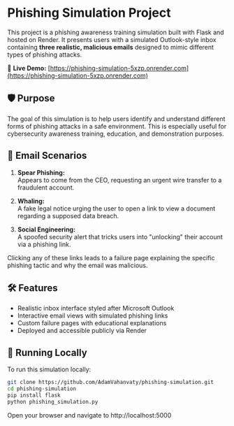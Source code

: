 # Phishing Simulation Project

This project is a phishing awareness training simulation built with Flask and hosted on Render. It presents users with a simulated Outlook-style inbox containing **three realistic, malicious emails** designed to mimic different types of phishing attacks.

🔗 **Live Demo:** [https://phishing-simulation-5xzp.onrender.com](https://phishing-simulation-5xzp.onrender.com)

## 🛡️ Purpose

The goal of this simulation is to help users identify and understand different forms of phishing attacks in a safe environment. This is especially useful for cybersecurity awareness training, education, and demonstration purposes.

## 📧 Email Scenarios

1. **Spear Phishing:**  
   Appears to come from the CEO, requesting an urgent wire transfer to a fraudulent account.

2. **Whaling:**  
   A fake legal notice urging the user to open a link to view a document regarding a supposed data breach.

3. **Social Engineering:**  
   A spoofed security alert that tricks users into "unlocking" their account via a phishing link.

Clicking any of these links leads to a failure page explaining the specific phishing tactic and why the email was malicious.

## 🛠️ Features

- Realistic inbox interface styled after Microsoft Outlook
- Interactive email views with simulated phishing links
- Custom failure pages with educational explanations
- Deployed and accessible publicly via Render

## 🚀 Running Locally

To run this simulation locally:

```bash
git clone https://github.com/AdamVahanvaty/phishing-simulation.git
cd phishing-simulation
pip install flask
python phishing_simulation.py
```
Open your browser and navigate to http://localhost:5000
